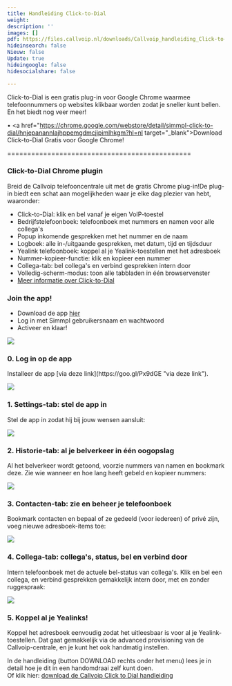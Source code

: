 ```yaml
---
title: Handleiding Click-to-Dial
weight: 
description: ''
images: []
pdf: https://files.callvoip.nl/downloads/Callvoip_handleiding_Click-to-Dial.pdf
hideinsearch: false
Nieuw: false
Update: true
hideingoogle: false
hidesocialshare: false

---
```

Click-to-Dial is een gratis plug-in voor Google Chrome waarmee telefoonnummers op websites klikbaar worden zodat je sneller kunt bellen.  
En het biedt nog veer meer!

&bull; <a href="https://chrome.google.com/webstore/detail/simmpl-click-to-dial/hnjepanannlajhppemgdmcjjpimlhkgm?hl=nl target="_blank">Download Click-to-Dial Gratis voor Google Chrome!</a>

==============================================

<h3>Click-to-Dial Chrome plugin</h3>

Breid de Callvoip telefooncentrale uit met de gratis Chrome plug-in!De plug-in biedt een schat aan mogelijkheden waar je elke dag plezier van hebt, waaronder:

* Click-to-Dial: klik en bel vanaf je eigen VoIP-toestel
* Bedrijfstelefoonboek: telefoonboek met nummers en namen voor alle collega's
* Popup inkomende gesprekken met het nummer en de naam
* Logboek: alle in-/uitgaande gesprekken, met datum, tijd en tijdsduur
* Yealink telefoonboek: koppel al je Yealink-toestellen met het adresboek
* Nummer-kopieer-functie: klik en kopieer een nummer
* Collega-tab: bel collega's en verbind gesprekken intern door
* Volledig-scherm-modus: toon alle tabbladen in één browservenster
* <a href="https://www.callvoiptelefonie.nl/clicktodial/" target="_blank">Meer informatie over Click-to-Dial</a>

<h3>Join the app!</h3>

* Download de app <a href="https://goo.gl/Px9dGE" target="_blank">hier</a>
* Log in met Simmpl gebruikersnaam en wachtwoord
* Activeer en klaar!

![](https://res.cloudinary.com/callvoip/image/upload/v1582575917/1-click-to-dial_fullscreenmodus_crkvqg.jpg)

<h3>0. Log in op de app</h3>  
Installeer de app [via deze link](https://goo.gl/Px9dGE "via deze link").

![](https://res.cloudinary.com/callvoip/image/upload/v1582460838/2-login_d4miu7.jpg)

<h3>1. Settings-tab: stel de app in</h3>  
Stel de app in zodat hij bij jouw wensen aansluit:

![](https://res.cloudinary.com/callvoip/image/upload/v1582529609/2-settings-tab_ivi4kn.jpg)

<h3>2. Historie-tab: al je belverkeer in één oogopslag</h3>  
Al het belverkeer wordt getoond, voorzie nummers van namen en bookmark deze. Zie wie wanneer en hoe lang heeft gebeld en kopieer nummers:

![](https://res.cloudinary.com/callvoip/image/upload/v1582461020/3-historie-tab_muxdhe.jpg)

<h3>3. Contacten-tab: zie en beheer je telefoonboek</h3>  
Bookmark contacten en bepaal of ze gedeeld (voor iedereen) of privé zijn, voeg nieuwe adresboek-items toe:

![](https://res.cloudinary.com/callvoip/image/upload/v1582461105/4-contacten-tab_bnflnx.jpg)

<h3>4. Collega-tab: collega's, status, bel en verbind door</h3>  
Intern telefoonboek met de actuele bel-status van collega's. Klik en bel een collega, en verbind gesprekken gemakkelijk intern door, met en zonder ruggespraak:

![](https://res.cloudinary.com/callvoip/image/upload/v1582463673/5-collega-tab_ponea4.jpg)

<h3>5. Koppel al je Yealinks!</h3>  
Koppel het adresboek eenvoudig zodat het uitleesbaar is voor al je Yealink-toestellen. Dat gaat gemakkelijk via de advanced provisioning van de Callvoip-centrale, en je kunt het ook handmatig instellen.

In de handleiding (button DOWNLOAD rechts onder het menu) lees je in detail hoe je dit in een  handomdraai zelf kunt doen.  
Of  klik hier: [download de Callvoip Click to Dial handleiding](https://files.callvoip.nl/downloads/Callvoip_handleiding_Click-to-Dial.pdf)